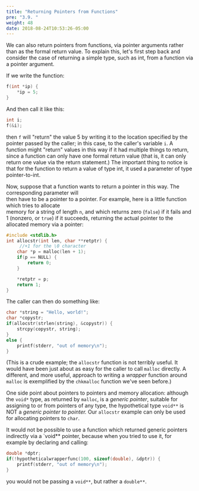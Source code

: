 ```yaml
---
title: "Returning Pointers from Functions"
pre: "3.9. "
weight: 48
date: 2018-08-24T10:53:26-05:00
---
```


We can also return pointers from functions, via
pointer arguments rather than as the formal return value. To explain this, let's first step back and
consider the case of returning a simple type, such as int, from a function via a pointer argument. 

If we write the function:

```c
f(int *ip) {
    *ip = 5;
}
```

And then call it like this:

```c
int i;
f(&i);
```

then `f` will "return" the value 5 by writing it to the location specified by the pointer passed by the
caller; in this case, to the caller's variable `i`. A function might "return" values in this way if it had
multiple things to return, since a function can only have one formal return value (that is, it can only
return one value via the return statement.) The important thing to notice is that for the function to
return a value of type int, it used a parameter of type pointer-to-int.

Now,	suppose	that	a	function	wants	to	return	a pointer in	this	way.	The	corresponding	parameter	will	
then	have	to	be	a	pointer	to	a	pointer.	For	example,	here	is	a	little	function	which	tries	to	allocate	
memory	for	a	string	of	length `n`,	and	which	returns	zero	(`false`)	if	it	fails	and	1	(nonzero,	or	`true`)	
if	it	succeeds,	returning	the	actual	pointer	to	the	allocated	memory	via	a	pointer:

```c
#include <stdlib.h>
int allocstr(int len, char **retptr) {
     //+1 for the \0 character
    char *p = malloc(len + 1);
    if(p == NULL) {
        return 0;
    }

    *retptr = p;
    return 1;
}
```

The caller can then do something like:

```c
char *string = "Hello, world!";
char *copystr;
if(allocstr(strlen(string), &copystr)) {
    strcpy(copystr, string);
}
else {
    printf(stderr, "out of memory\n");
}
```

(This is a crude example; the `allocstr` function is not terribly useful. It would have been just about as
easy for the caller to call `malloc` directly. A different, and more useful, approach to writing a *wrapper*
function around `malloc` is exemplified by the `chkmalloc` function we've seen before.)

One side point about pointers to pointers and memory allocation: although the `void*` type, as returned
by `malloc`, is a *generic pointer*, suitable for assigning to or from pointers of any type, the hypothetical
type `void**` is NOT a *generic pointer to pointer.* Our `allocstr` example can only be used for allocating
pointers to `char`. 

It would not be possible to use a function which returned generic pointers indirectly
via a `void** pointer, because when you tried to use it, for example by declaring and calling:

```c
double *dptr;
if(!hypotheticalwrapperfunc(100, sizeof(double), &dptr)) {
    printf(stderr, "out of memory\n");
}
```

you would not be passing a `void**`, but rather a `double**`.